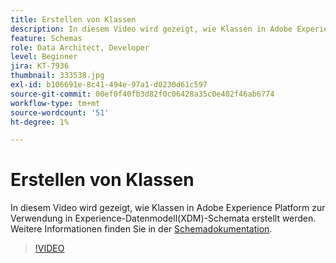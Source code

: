 ```yaml
---
title: Erstellen von Klassen
description: In diesem Video wird gezeigt, wie Klassen in Adobe Experience Platform zur Verwendung in Experience-Datenmodell(XDM)-Schemata erstellt werden.
feature: Schemas
role: Data Architect, Developer
level: Beginner
jira: KT-7936
thumbnail: 333538.jpg
exl-id: b106691e-8c41-494e-97a1-d0230d61c597
source-git-commit: 00ef0f40fb3d82f0c06428a35c0e402f46ab6774
workflow-type: tm+mt
source-wordcount: '51'
ht-degree: 1%

---
```


# Erstellen von Klassen

In diesem Video wird gezeigt, wie Klassen in Adobe Experience Platform zur Verwendung in Experience-Datenmodell(XDM)-Schemata erstellt werden. Weitere Informationen finden Sie in der [Schemadokumentation](https://experienceleague.adobe.com/docs/experience-platform/xdm/home.html?lang=de).

>[!VIDEO](https://video.tv.adobe.com/v/333538?learn=on)
